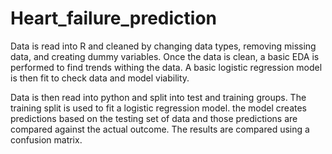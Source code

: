 # Heart_failure_prediction

Data is read into R and cleaned by changing data types, removing missing data, and creating dummy variables. Once the data is clean, a basic EDA is performed to find trends withing the data. A basic logistic regression model is then fit to check data and model viability.

Data is then read into python and split into test and training groups. The training split is used to fit a logistic regression model. the model creates predictions based on the testing set of data and those predictions are compared against the actual outcome. The results are compared using a confusion matrix.
